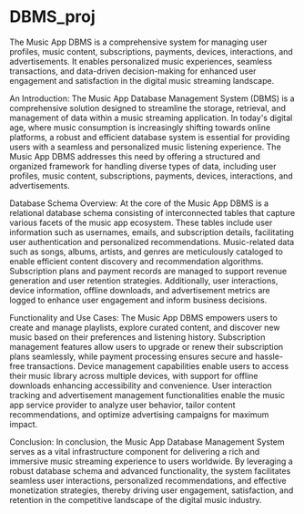 # DBMS_proj
The Music App DBMS is a comprehensive system for managing user profiles, music content, subscriptions, payments, devices, interactions, and advertisements. It enables personalized music experiences, seamless transactions, and data-driven decision-making for enhanced user engagement and satisfaction in the digital music streaming landscape.

An Introduction:
The Music App Database Management System (DBMS) is a comprehensive solution designed to streamline the storage, retrieval, and management of data within a music streaming application. In today's digital age, where music consumption is increasingly shifting towards online platforms, a robust and efficient database system is essential for providing users with a seamless and personalized music listening experience. The Music App DBMS addresses this need by offering a structured and organized framework for handling diverse types of data, including user profiles, music content, subscriptions, payments, devices, interactions, and advertisements.

Database Schema Overview:
At the core of the Music App DBMS is a relational database schema consisting of interconnected tables that capture various facets of the music app ecosystem. These tables include user information such as usernames, emails, and subscription details, facilitating user authentication and personalized recommendations. Music-related data such as songs, albums, artists, and genres are meticulously cataloged to enable efficient content discovery and recommendation algorithms. Subscription plans and payment records are managed to support revenue generation and user retention strategies. Additionally, user interactions, device information, offline downloads, and advertisement metrics are logged to enhance user engagement and inform business decisions.

Functionality and Use Cases:
The Music App DBMS empowers users to create and manage playlists, explore curated content, and discover new music based on their preferences and listening history. Subscription management features allow users to upgrade or renew their subscription plans seamlessly, while payment processing ensures secure and hassle-free transactions. Device management capabilities enable users to access their music library across multiple devices, with support for offline downloads enhancing accessibility and convenience. User interaction tracking and advertisement management functionalities enable the music app service provider to analyze user behavior, tailor content recommendations, and optimize advertising campaigns for maximum impact.

Conclusion:
In conclusion, the Music App Database Management System serves as a vital infrastructure component for delivering a rich and immersive music streaming experience to users worldwide. By leveraging a robust database schema and advanced functionality, the system facilitates seamless user interactions, personalized recommendations, and effective monetization strategies, thereby driving user engagement, satisfaction, and retention in the competitive landscape of the digital music industry.
